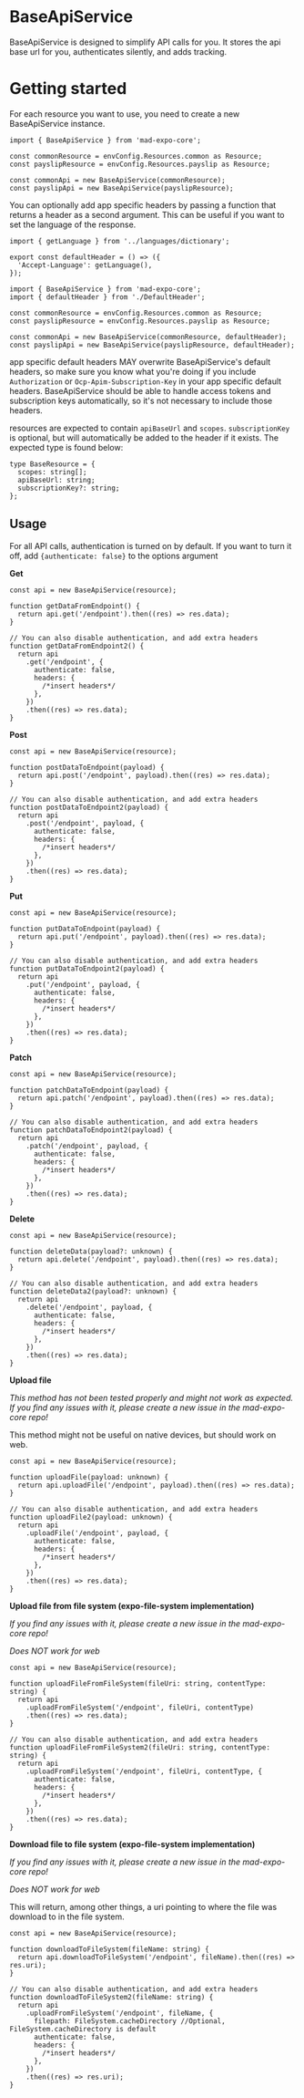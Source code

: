 # BaseApiService

BaseApiService is designed to simplify API calls for you. It stores the api base url for you, authenticates silently, and adds tracking.

# Getting started

For each resource you want to use, you need to create a new BaseApiService instance.

```tsx
import { BaseApiService } from 'mad-expo-core';

const commonResource = envConfig.Resources.common as Resource;
const payslipResource = envConfig.Resources.payslip as Resource;

const commonApi = new BaseApiService(commonResource);
const payslipApi = new BaseApiService(payslipResource);
```

You can optionally add app specific headers by passing a function that returns a header as a second argument. This can be useful if you want to set the language of the response.

```tsx
import { getLanguage } from '../languages/dictionary';

export const defaultHeader = () => ({
  'Accept-Language': getLanguage(),
});
```

```tsx
import { BaseApiService } from 'mad-expo-core';
import { defaultHeader } from './DefaultHeader';

const commonResource = envConfig.Resources.common as Resource;
const payslipResource = envConfig.Resources.payslip as Resource;

const commonApi = new BaseApiService(commonResource, defaultHeader);
const payslipApi = new BaseApiService(payslipResource, defaultHeader);
```

app specific default headers MAY overwrite BaseApiService's default headers, so make sure you know what you're doing if you include `Authorization` or `Ocp-Apim-Subscription-Key` in your app specific default headers. BaseApiService should be able to handle access tokens and subscription keys automatically, so it's not necessary to include those headers.

resources are expected to contain `apiBaseUrl` and `scopes`. `subscriptionKey` is optional, but will automatically be added to the header if it exists. The expected type is found below:

```tsx
type BaseResource = {
  scopes: string[];
  apiBaseUrl: string;
  subscriptionKey?: string;
};
```

## Usage

For all API calls, authentication is turned on by default. If you want to turn it off, add `{authenticate: false}` to the options argument

**Get**

```tsx
const api = new BaseApiService(resource);

function getDataFromEndpoint() {
  return api.get('/endpoint').then((res) => res.data);
}

// You can also disable authentication, and add extra headers
function getDataFromEndpoint2() {
  return api
    .get('/endpoint', {
      authenticate: false,
      headers: {
        /*insert headers*/
      },
    })
    .then((res) => res.data);
}
```

**Post**

```tsx
const api = new BaseApiService(resource);

function postDataToEndpoint(payload) {
  return api.post('/endpoint', payload).then((res) => res.data);
}

// You can also disable authentication, and add extra headers
function postDataToEndpoint2(payload) {
  return api
    .post('/endpoint', payload, {
      authenticate: false,
      headers: {
        /*insert headers*/
      },
    })
    .then((res) => res.data);
}
```

**Put**

```tsx
const api = new BaseApiService(resource);

function putDataToEndpoint(payload) {
  return api.put('/endpoint', payload).then((res) => res.data);
}

// You can also disable authentication, and add extra headers
function putDataToEndpoint2(payload) {
  return api
    .put('/endpoint', payload, {
      authenticate: false,
      headers: {
        /*insert headers*/
      },
    })
    .then((res) => res.data);
}
```

**Patch**

```tsx
const api = new BaseApiService(resource);

function patchDataToEndpoint(payload) {
  return api.patch('/endpoint', payload).then((res) => res.data);
}

// You can also disable authentication, and add extra headers
function patchDataToEndpoint2(payload) {
  return api
    .patch('/endpoint', payload, {
      authenticate: false,
      headers: {
        /*insert headers*/
      },
    })
    .then((res) => res.data);
}
```

**Delete**

```tsx
const api = new BaseApiService(resource);

function deleteData(payload?: unknown) {
  return api.delete('/endpoint', payload).then((res) => res.data);
}

// You can also disable authentication, and add extra headers
function deleteData2(payload?: unknown) {
  return api
    .delete('/endpoint', payload, {
      authenticate: false,
      headers: {
        /*insert headers*/
      },
    })
    .then((res) => res.data);
}
```

**Upload file**

_This method has not been tested properly and might not work as expected. If you find any issues with it, please create a new issue in the mad-expo-core repo!_

This method might not be useful on native devices, but should work on web.

```tsx
const api = new BaseApiService(resource);

function uploadFile(payload: unknown) {
  return api.uploadFile('/endpoint', payload).then((res) => res.data);
}

// You can also disable authentication, and add extra headers
function uploadFile2(payload: unknown) {
  return api
    .uploadFile('/endpoint', payload, {
      authenticate: false,
      headers: {
        /*insert headers*/
      },
    })
    .then((res) => res.data);
}
```

**Upload file from file system (expo-file-system implementation)**

_If you find any issues with it, please create a new issue in the mad-expo-core repo!_

_Does NOT work for web_

```tsx
const api = new BaseApiService(resource);

function uploadFileFromFileSystem(fileUri: string, contentType: string) {
  return api
    .uploadFromFileSystem('/endpoint', fileUri, contentType)
    .then((res) => res.data);
}

// You can also disable authentication, and add extra headers
function uploadFileFromFileSystem2(fileUri: string, contentType: string) {
  return api
    .uploadFromFileSystem('/endpoint', fileUri, contentType, {
      authenticate: false,
      headers: {
        /*insert headers*/
      },
    })
    .then((res) => res.data);
}
```

**Download file to file system (expo-file-system implementation)**

_If you find any issues with it, please create a new issue in the mad-expo-core repo!_

_Does NOT work for web_

This will return, among other things, a uri pointing to where the file was download to in the file system.

```tsx
const api = new BaseApiService(resource);

function downloadToFileSystem(fileName: string) {
  return api.downloadToFileSystem('/endpoint', fileName).then((res) => res.uri);
}

// You can also disable authentication, and add extra headers
function downloadToFileSystem2(fileName: string) {
  return api
    .uploadFromFileSystem('/endpoint', fileName, {
      filepath: FileSystem.cacheDirectory //Optional, FileSystem.cacheDirectory is default
      authenticate: false,
      headers: {
        /*insert headers*/
      },
    })
    .then((res) => res.uri);
}
```
